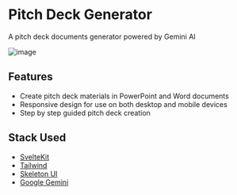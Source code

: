 # Pitch Deck Generator
A pitch deck documents generator powered by Gemini AI

![image](https://github.com/user-attachments/assets/74a17803-5f6f-498b-b6aa-1cc2485a222c)

## Features
- Create pitch deck materials in PowerPoint and Word documents
- Responsive design for use on both desktop and mobile devices
- Step by step guided pitch deck creation

## Stack Used
- [SvelteKit](https://svelte.dev/)
- [Tailwind](https://tailwindcss.com/)
- [Skeleton UI](https://www.skeleton.dev/)
- [Google Gemini](https://gemini.google.com/)
